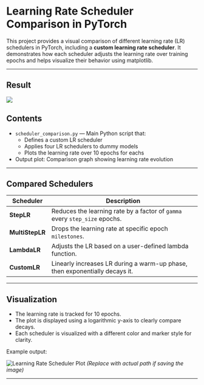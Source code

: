 # Learning Rate Scheduler Comparison in PyTorch

This project provides a visual comparison of different learning rate (LR) schedulers in PyTorch, including a **custom learning rate scheduler**. It demonstrates how each scheduler adjusts the learning rate over training epochs and helps visualize their behavior using matplotlib.

---
## Result
![](image.png)
## Contents

- `scheduler_comparison.py` — Main Python script that:
  - Defines a custom LR scheduler
  - Applies four LR schedulers to dummy models
  - Plots the learning rate over 10 epochs for eachs
- Output plot: Comparison graph showing learning rate evolution

---

## Compared Schedulers

| Scheduler      | Description |
|----------------|-------------|
| **StepLR**     | Reduces the learning rate by a factor of `gamma` every `step_size` epochs. |
| **MultiStepLR**| Drops the learning rate at specific epoch `milestones`. |
| **LambdaLR**   | Adjusts the LR based on a user-defined lambda function. |
| **CustomLR**   | Linearly increases LR during a warm-up phase, then exponentially decays it. |

---

## Visualization

- The learning rate is tracked for 10 epochs.
- The plot is displayed using a logarithmic y-axis to clearly compare decays.
- Each scheduler is visualized with a different color and marker style for clarity.

Example output:

![Learning Rate Scheduler Plot](path/to/output/plot.png) *(Replace with actual path if saving the image)*

---
